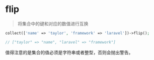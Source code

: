 # flip

> 将集合中的键和对应的数值进行互换

```php
collect(['name' => 'taylor', 'framework' => 'laravel'])->flip();

// ["taylor" => "name", "laravel" => "framework"]
```

值得注意的是集合的值必须是字符串或者整型，否则会抛出警告。
